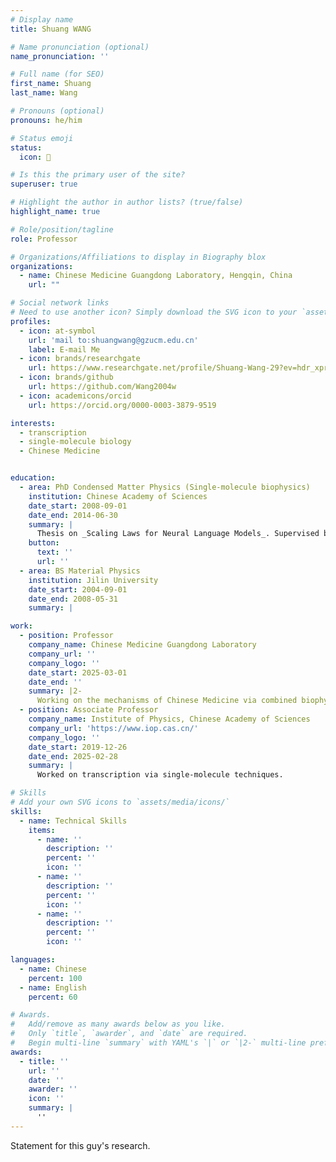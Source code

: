 ```yaml
---
# Display name
title: Shuang WANG

# Name pronunciation (optional)
name_pronunciation: ''

# Full name (for SEO)
first_name: Shuang
last_name: Wang

# Pronouns (optional)
pronouns: he/him

# Status emoji
status:
  icon: 🚀

# Is this the primary user of the site?
superuser: true

# Highlight the author in author lists? (true/false)
highlight_name: true

# Role/position/tagline
role: Professor

# Organizations/Affiliations to display in Biography blox
organizations:
  - name: Chinese Medicine Guangdong Laboratory, Hengqin, China
    url: ""

# Social network links
# Need to use another icon? Simply download the SVG icon to your `assets/media/icons/` folder.
profiles:
  - icon: at-symbol
    url: 'mail to:shuangwang@gzucm.edu.cn'
    label: E-mail Me
  - icon: brands/researchgate
    url: https://www.researchgate.net/profile/Shuang-Wang-29?ev=hdr_xprf
  - icon: brands/github
    url: https://github.com/Wang2004w
  - icon: academicons/orcid
    url: https://orcid.org/0000-0003-3879-9519

interests:
  - transcription
  - single-molecule biology
  - Chinese Medicine


education:
  - area: PhD Condensed Matter Physics (Single-molecule biophysics)
    institution: Chinese Academy of Sciences
    date_start: 2008-09-01
    date_end: 2014-06-30
    summary: |
      Thesis on _Scaling Laws for Neural Language Models_. Supervised by Prof. Andrew Ng. Published 5 papers in NeurIPS and ICML, with 2 best paper awards.
    button:
      text: ''
      url: ''
  - area: BS Material Physics
    institution: Jilin University
    date_start: 2004-09-01
    date_end: 2008-05-31
    summary: |

work:
  - position: Professor
    company_name: Chinese Medicine Guangdong Laboratory
    company_url: ''
    company_logo: ''
    date_start: 2025-03-01
    date_end: ''
    summary: |2-
      Working on the mechanisms of Chinese Medicine via combined biophysical techniques.
  - position: Associate Professor
    company_name: Institute of Physics, Chinese Academy of Sciences
    company_url: 'https://www.iop.cas.cn/'
    company_logo: ''
    date_start: 2019-12-26
    date_end: 2025-02-28
    summary: |
      Worked on transcription via single-molecule techniques.

# Skills
# Add your own SVG icons to `assets/media/icons/`
skills:
  - name: Technical Skills
    items:
      - name: ''
        description: ''
        percent: ''
        icon: ''
      - name: ''
        description: ''
        percent: ''
        icon: ''
      - name: ''
        description: ''
        percent: ''
        icon: ''

languages:
  - name: Chinese
    percent: 100
  - name: English
    percent: 60

# Awards.
#   Add/remove as many awards below as you like.
#   Only `title`, `awarder`, and `date` are required.
#   Begin multi-line `summary` with YAML's `|` or `|2-` multi-line prefix and indent 2 spaces below.
awards:
  - title: ''
    url: ''
    date: ''
    awarder: ''
    icon: ''
    summary: |
      ''
---
```


Statement for this guy's research.
